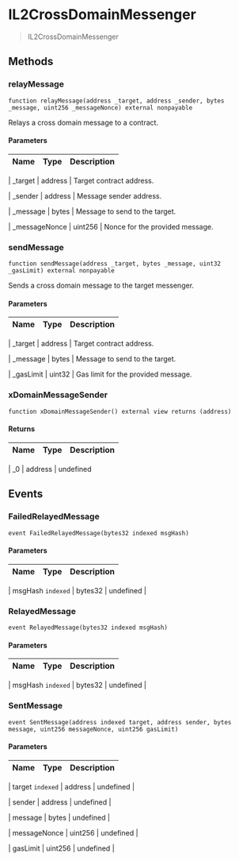 # IL2CrossDomainMessenger





> IL2CrossDomainMessenger









## Methods


### relayMessage


```solidity
function relayMessage(address _target, address _sender, bytes _message, uint256 _messageNonce) external nonpayable

```

Relays a cross domain message to a contract.






#### Parameters

| Name | Type | Description |
|---|---|---|

| _target | address | Target contract address.


| _sender | address | Message sender address.


| _message | bytes | Message to send to the target.


| _messageNonce | uint256 | Nonce for the provided message.






### sendMessage


```solidity
function sendMessage(address _target, bytes _message, uint32 _gasLimit) external nonpayable

```

Sends a cross domain message to the target messenger.






#### Parameters

| Name | Type | Description |
|---|---|---|

| _target | address | Target contract address.


| _message | bytes | Message to send to the target.


| _gasLimit | uint32 | Gas limit for the provided message.






### xDomainMessageSender


```solidity
function xDomainMessageSender() external view returns (address)

```










#### Returns

| Name | Type | Description |
|---|---|---|

| _0 | address | undefined









## Events


### FailedRelayedMessage


```solidity
event FailedRelayedMessage(bytes32 indexed msgHash)

```








#### Parameters

| Name | Type | Description |
|---|---|---|

| msgHash `indexed` | bytes32 | undefined |




### RelayedMessage


```solidity
event RelayedMessage(bytes32 indexed msgHash)

```








#### Parameters

| Name | Type | Description |
|---|---|---|

| msgHash `indexed` | bytes32 | undefined |




### SentMessage


```solidity
event SentMessage(address indexed target, address sender, bytes message, uint256 messageNonce, uint256 gasLimit)

```








#### Parameters

| Name | Type | Description |
|---|---|---|

| target `indexed` | address | undefined |

| sender  | address | undefined |

| message  | bytes | undefined |

| messageNonce  | uint256 | undefined |

| gasLimit  | uint256 | undefined |








